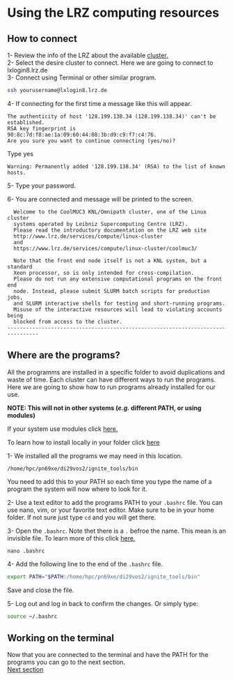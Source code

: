 # Using the LRZ computing resources

## How to connect
1- Review the info of the LRZ about the available [cluster.](https://www.lrz.de/services/compute/linux-cluster/overview/)   
2- Select the desire cluster to connect. Here we are going to connect to lxlogin8.lrz.de      
3- Connect using Terminal or other similar program.  
```bash
ssh yourusername@lxlogin8.lrz.de
```    
4- If connecting for the first time a message like this will appear.  
```
The authenticity of host '128.199.138.34 (128.199.138.34)' can't be established.
RSA key fingerprint is 90:8c:7d:f8:ae:1a:09:60:44:08:3b:d9:c9:f7:c4:76.
Are you sure you want to continue connecting (yes/no)?
```  
Type yes  
```
Warning: Permanently added '128.199.138.34' (RSA) to the list of known hosts.
```  

5- Type your password.  

6- You are connected and message will be printed to the screen.  
```
  Welcome to the CoolMUC3 KNL/Omnipath cluster, one of the Linux cluster 
  systems operated by Leibniz Supercomputing Centre (LRZ).  
  Please read the introductory documentation on the LRZ web site
  http://www.lrz.de/services/compute/linux-cluster
  and 
  https://www.lrz.de/services/compute/linux-cluster/coolmuc3/
  
  Note that the front end node itself is not a KNL system, but a standard
  Xeon processor, so is only intended for cross-compilation.
  Please do not run any extensive computational programs on the front end 
  node. Instead, please submit SLURM batch scripts for production jobs, 
  and SLURM interactive shells for testing and short-running programs.
  Misuse of the interactive resources will lead to violating accounts being
  blocked from access to the cluster.
--------------------------------------------------------------------------------
```


## Where are the programs?
All the programms are installed in a specific folder to avoid duplications and waste of time. Each cluster can have different ways to run the programs. Here we are going to show how to run programs already installed for our use.  

**NOTE: This will not in other systems (*e.g.* different PATH, or using modules)**

If your system use modules click [here.](/modules.md)

To learn how to install locally in your folder click [here](/locally.md)

1- We installed all the programs we may need in this location.  
```
/home/hpc/pn69xe/di29vos2/ignite_tools/bin
```   
You need to add this to your PATH so each time you type the name of a program the system will now where to look for it.  

2- Use a text editor to add the programs PATH to your `.bashrc` file. You can use nano, vim, or your favorite text editor. Make sure to be in your home folder. If not sure just type `cd` and you will get there.  

3- Open the `.bashrc`. Note thet there is a `.` befroe the name. This mean is an invisible file. To learn more of this click [here.](invisible.md)  
```
nano .bashrc 
```   

4- Add the following line to the end of the `.bashrc` file.  
```bash
export PATH="$PATH:/home/hpc/pn69xe/di29vos2/ignite_tools/bin"   
```   
Save and close the file.  

5- Log out and log in back to confirm the changes. Or simply type:
```bash
source ~/.bashrc
```  

##  Working on the terminal
Now that you are connected to the terminal and have the PATH for the programs you can go to the next section.  
[Next section]()






